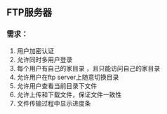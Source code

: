 ## FTP服务器

### 需求：

1. 用户加密认证
2. 允许同时多用户登录
3. 每个用户有自己的家目录 ，且只能访问自己的家目录
5. 允许用户在ftp server上随意切换目录
6. 允许用户查看当前目录下文件
7. 允许上传和下载文件，保证文件一致性
8. 文件传输过程中显示进度条

